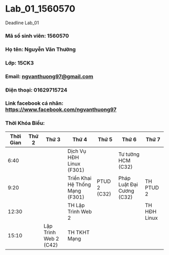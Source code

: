 # Lab_01_1560570
Deadline Lab_01
### Mã số sinh viên: 1560570
### Họ tên: Nguyễn Văn Thưởng
### Lớp: 15CK3
### Email: ngvanthuong97@gmail.com
### Điện thoại: 01629715724
### Link facebook cá nhân: https://www.facebook.com/ngvanthuong97
### Thời Khóa Biểu:
Thời Gian | Thứ 2 | Thứ 3 | Thứ 4 | Thứ 5 | Thứ 6  | Thứ 7
--------- | ----- | ----- | ----- | ----- | ----- | -----
6:40 | | | Dịch Vụ HĐH Linux (F301) | | Tư tưởng HCM (C32) | |
9:20 | | | Triển Khai Hệ Thống Mạng (F301) | PTUD 2 (C32) | Pháp Luật Đại Cương (C32) | TH PTUD 2
12:30 | | | TH Lập Trình Web 2 | | | TH HĐH Linux
15:10 | | Lập Trình Web 2 (C42) | TH TKHT Mạng | | |  |
